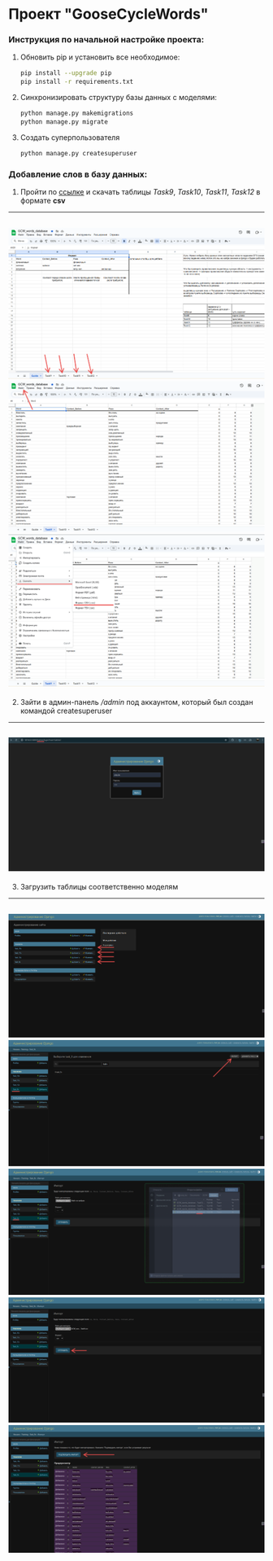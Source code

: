 # Проект "GooseCycleWords"

### Инструкция по начальной настройке проекта:
1. Обновить pip и установить все необходимое:
   ```bash
   pip install --upgrade pip
   pip install -r requirements.txt
   ```
2. Синхронизировать структуру базы данных с моделями: 
   ```bash
   python manage.py makemigrations
   python manage.py migrate
   ```
3. Создать суперпользователя
   ```bash
   python manage.py createsuperuser
   ```

### Добавление слов в базу данных:
1. Пройти по [ссылке](https://docs.google.com/spreadsheets/d/1YbYf7SLtEpUzzKlDy3BGpTMENcaaVtO6DuReRQio6NU/edit?usp=sharing) 
и скачать таблицы *Task9*, *Task10*, *Task11*, *Task12* в формате **csv**
---
![tables](.readme_media/tables.png)
![files](.readme_media/files.png)
![download_csv](.readme_media/download_csv.png)
---
2. Зайти в админ-панель */admin* под аккаунтом, который был создан командой createsuperuser
---
![admin](.readme_media/admin.png)
---
3. Загрузить таблицы соответственно моделям
---
![models](.readme_media/models.png)
![import](.readme_media/import.png)
![import2](.readme_media/import2.png)
![import3](.readme_media/import3.png)
![confirm](.readme_media/confirm.png)
---